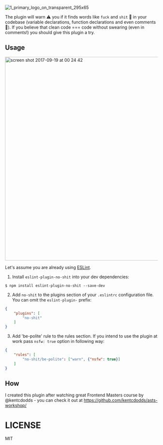 ![1_primary_logo_on_transparent_295x65](https://user-images.githubusercontent.com/802781/30567713-ecf55048-9cd1-11e7-9737-ff13b1c35406.png)

The plugin will warn ⚠️ you if it finds words like `fuck` and `shit` 💪 in your codebase (variable declarations, function declarations and even comments 💯).
If you believe that clean code === code without swearing (even in comments!) you should give this plugin a try.

## Usage

<img width="670" alt="screen shot 2017-09-19 at 00 24 42" src="https://user-images.githubusercontent.com/802781/30567719-f2a96060-9cd1-11e7-8b1b-f9a051166ba9.png">

Let's assume you are already using [ESLint](http://eslint.org).

1) Install `eslint-plugin-no-shit` into your dev dependencies:

```
$ npm install eslint-plugin-no-shit --save-dev
```

2) Add `no-shit` to the plugins section of your `.eslintrc` configuration file. You can omit the `eslint-plugin-` prefix:

```json
{
    "plugins": [
        "no-shit"
    ]
}
```

3) Add 'be-polite' rule to the rules section. If you intend to use the plugin at work pass `nsfw: true` option in following way:

```json
{
    "rules": [
        "no-shit/be-polite": ["warn", {"nsfw": true}]
    ]
}
```

## How

I created this plugin after watching great Frontend Masters course by @kentcdodds - you can check it out at https://github.com/kentcdodds/asts-workshop/

# LICENSE

MIT
